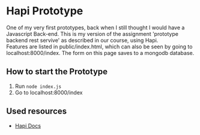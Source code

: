 # Hapi Prototype
One of my very first prototypes, back when I still thought I would have a Javascript Back-end. This is my version of the assignment 'prototype backend rest servive' as described in our course, using Hapi.  
Features are listed in public/index.html, which can also be seen by going to localhost:8000/index. The form on this page saves to a mongodb database.

## How to start the Prototype
1. Run `node index.js`
2. Go to localhost:8000/index

## Used resources
* [Hapi Docs](https://hapi.dev/tutorials/?lang=en_US)
